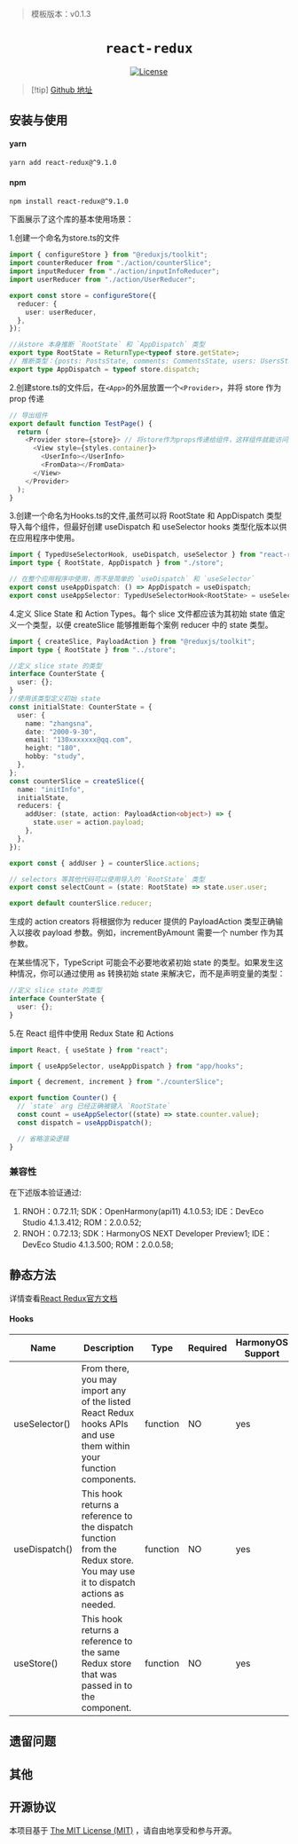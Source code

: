 > 模板版本：v0.1.3

<p align="center">
  <h1 align="center"> <code>react-redux</code> </h1>
</p>
<p align="center">
    <a href="https://github.com/reduxjs/react-redux/blob/master/LICENSE.md">
        <img src="https://img.shields.io/badge/license-MIT-green.svg" alt="License" />
    </a>
</p>

> [!tip] [Github 地址](https://github.com/reduxjs/react-redux?tab=readme-ov-file)

## 安装与使用

#### **yarn**

```bash
yarn add react-redux@^9.1.0
```

#### **npm**

```bash
npm install react-redux@^9.1.0
```

<!-- tabs:end -->

下面展示了这个库的基本使用场景：

1.创建一个命名为store.ts的文件

```ts
import { configureStore } from "@reduxjs/toolkit";
import counterReducer from "./action/counterSlice";
import inputReducer from "./action/inputInfoReducer";
import userReducer from "./action/UserReducer";

export const store = configureStore({
  reducer: {
    user: userReducer,
  },
});

//从store 本身推断 `RootState` 和 `AppDispatch` 类型
export type RootState = ReturnType<typeof store.getState>;
// 推断类型：{posts: PostsState, comments: CommentsState, users: UsersState}
export type AppDispatch = typeof store.dispatch;
```

2.创建store.ts的文件后，在<code>&lt;App&gt;</code>的外层放置一个<code>&lt;Provider&gt;</code>，并将 store 作为 prop 传递

```ts
// 导出组件
export default function TestPage() {
  return (
    <Provider store={store}> // 将store作为props传递给组件，这样组件就能访问到store和dispatch方法了。
      <View style={styles.container}>
        <UserInfo></UserInfo>
        <FromData></FromData>
      </View>
    </Provider>
  );
}
```

3.创建一个命名为Hooks.ts的文件,虽然可以将 RootState 和 AppDispatch 类型导入每个组件，但最好创建 useDispatch 和 useSelector hooks 类型化版本以供在应用程序中使用。

```ts
import { TypedUseSelectorHook, useDispatch, useSelector } from "react-redux";
import type { RootState, AppDispatch } from "./store";

// 在整个应用程序中使用，而不是简单的 `useDispatch` 和 `useSelector`
export const useAppDispatch: () => AppDispatch = useDispatch;
export const useAppSelector: TypedUseSelectorHook<RootState> = useSelector;
```

4.定义 Slice State 和 Action Types。每个 slice 文件都应该为其初始 state 值定义一个类型，以便 createSlice 能够推断每个案例 reducer 中的 state 类型。

```ts
import { createSlice, PayloadAction } from "@reduxjs/toolkit";
import type { RootState } from "../store";

//定义 slice state 的类型
interface CounterState {
  user: {};
}
//使用该类型定义初始 state
const initialState: CounterState = {
  user: {
    name: "zhangsna",
    date: "2000-9-30",
    email: "130xxxxxxx@qq.com",
    height: "180",
    hobby: "study",
  },
};
const counterSlice = createSlice({
  name: "initInfo",
  initialState,
  reducers: {
    addUser: (state, action: PayloadAction<object>) => {
      state.user = action.payload;
    },
  },
});

export const { addUser } = counterSlice.actions;

// selectors 等其他代码可以使用导入的 `RootState` 类型
export const selectCount = (state: RootState) => state.user.user;

export default counterSlice.reducer;
```

生成的 action creators 将根据你为 reducer 提供的 PayloadAction<T> 类型正确输入以接收 payload 参数。例如，incrementByAmount 需要一个 number 作为其参数。

在某些情况下，TypeScript 可能会不必要地收紧初始 state 的类型。如果发生这种情况，你可以通过使用 as 转换初始 state 来解决它，而不是声明变量的类型：

```ts
//定义 slice state 的类型
interface CounterState {
  user: {};
}
```

5.在 React 组件中使用 Redux State 和 Actions

```ts
import React, { useState } from "react";

import { useAppSelector, useAppDispatch } from "app/hooks";

import { decrement, increment } from "./counterSlice";

export function Counter() {
  // `state` arg 已经正确被键入 `RootState`
  const count = useAppSelector((state) => state.counter.value);
  const dispatch = useAppDispatch();

  // 省略渲染逻辑
}
```

### 兼容性

在下述版本验证通过:

1. RNOH：0.72.11;
   SDK：OpenHarmony(api11) 4.1.0.53;
   IDE：DevEco Studio 4.1.3.412;
   ROM：2.0.0.52;
2. RNOH：0.72.13;
   SDK：HarmonyOS NEXT Developer Preview1;
   IDE：DevEco Studio 4.1.3.500;
   ROM：2.0.0.58;

## 静态方法

详情查看[React Redux官方文档](https://cn.react-redux.js.org/introduction/getting-started)

#### **Hooks**

| Name          | Description                                                                                                                | Type     | Required | HarmonyOS Support |
| ------------- | -------------------------------------------------------------------------------------------------------------------------- | -------- | -------- | ----------------- |
| useSelector() | From there, you may import any of the listed React Redux hooks APIs and use them within your function components.          | function | NO       | yes               |
| useDispatch() | This hook returns a reference to the dispatch function from the Redux store. You may use it to dispatch actions as needed. | function | NO       | yes               |
| useStore()    | This hook returns a reference to the same Redux store that was passed in to the <Provider> component.                      | function | NO       | yes               |

## 遗留问题

## 其他

## 开源协议

本项目基于 [The MIT License (MIT)](https://github.com/reduxjs/react-redux/blob/master/LICENSE.md) ，请自由地享受和参与开源。
